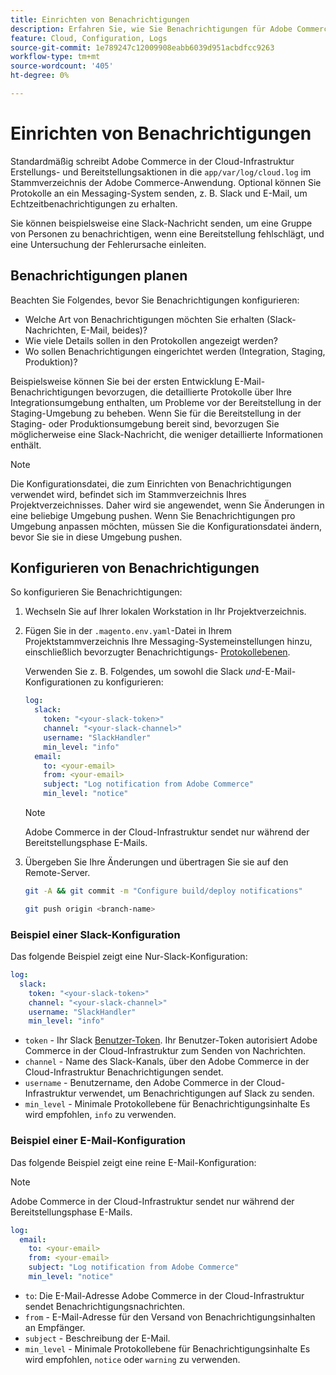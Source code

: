```yaml
---
title: Einrichten von Benachrichtigungen
description: Erfahren Sie, wie Sie Benachrichtigungen für Adobe Commerce in Cloud-Infrastrukturumgebungen konfigurieren.
feature: Cloud, Configuration, Logs
source-git-commit: 1e789247c12009908eabb6039d951acbdfcc9263
workflow-type: tm+mt
source-wordcount: '405'
ht-degree: 0%

---
```


# Einrichten von Benachrichtigungen

Standardmäßig schreibt Adobe Commerce in der Cloud-Infrastruktur Erstellungs- und Bereitstellungsaktionen in die `app/var/log/cloud.log` im Stammverzeichnis der Adobe Commerce-Anwendung. Optional können Sie Protokolle an ein Messaging-System senden, z. B. Slack und E-Mail, um Echtzeitbenachrichtigungen zu erhalten.

Sie können beispielsweise eine Slack-Nachricht senden, um eine Gruppe von Personen zu benachrichtigen, wenn eine Bereitstellung fehlschlägt, und eine Untersuchung der Fehlerursache einleiten.

## Benachrichtigungen planen

Beachten Sie Folgendes, bevor Sie Benachrichtigungen konfigurieren:

- Welche Art von Benachrichtigungen möchten Sie erhalten (Slack-Nachrichten, E-Mail, beides)?
- Wie viele Details sollen in den Protokollen angezeigt werden?
- Wo sollen Benachrichtigungen eingerichtet werden (Integration, Staging, Produktion)?

Beispielsweise können Sie bei der ersten Entwicklung E-Mail-Benachrichtigungen bevorzugen, die detaillierte Protokolle über Ihre Integrationsumgebung enthalten, um Probleme vor der Bereitstellung in der Staging-Umgebung zu beheben. Wenn Sie für die Bereitstellung in der Staging- oder Produktionsumgebung bereit sind, bevorzugen Sie möglicherweise eine Slack-Nachricht, die weniger detaillierte Informationen enthält.

>[!NOTE]
>
>Die Konfigurationsdatei, die zum Einrichten von Benachrichtigungen verwendet wird, befindet sich im Stammverzeichnis Ihres Projektverzeichnisses. Daher wird sie angewendet, wenn Sie Änderungen in eine beliebige Umgebung pushen. Wenn Sie Benachrichtigungen pro Umgebung anpassen möchten, müssen Sie die Konfigurationsdatei ändern, bevor Sie sie in diese Umgebung pushen.

## Konfigurieren von Benachrichtigungen

So konfigurieren Sie Benachrichtigungen:

1. Wechseln Sie auf Ihrer lokalen Workstation in Ihr Projektverzeichnis.
1. Fügen Sie in der `.magento.env.yaml`-Datei in Ihrem Projektstammverzeichnis Ihre Messaging-Systemeinstellungen hinzu, einschließlich bevorzugter Benachrichtigungs- [Protokollebenen](log-handlers.md#log-levels).

   Verwenden Sie z. B. Folgendes, um sowohl die Slack _und_-E-Mail-Konfigurationen zu konfigurieren:

   ```yaml
   log:
     slack:
       token: "<your-slack-token>"
       channel: "<your-slack-channel>"
       username: "SlackHandler"
       min_level: "info"
     email:
       to: <your-email>
       from: <your-email>
       subject: "Log notification from Adobe Commerce"
       min_level: "notice"
   ```

   >[!NOTE]
   >
   >Adobe Commerce in der Cloud-Infrastruktur sendet nur während der Bereitstellungsphase E-Mails.

1. Übergeben Sie Ihre Änderungen und übertragen Sie sie auf den Remote-Server.

   ```bash
   git -A && git commit -m "Configure build/deploy notifications"
   ```

   ```bash
   git push origin <branch-name>
   ```

### Beispiel einer Slack-Konfiguration

Das folgende Beispiel zeigt eine Nur-Slack-Konfiguration:

```yaml
log:
  slack:
    token: "<your-slack-token>"
    channel: "<your-slack-channel>"
    username: "SlackHandler"
    min_level: "info"
```

- `token` - Ihr Slack [Benutzer-Token](https://api.slack.com/docs/token-types#user). Ihr Benutzer-Token autorisiert Adobe Commerce in der Cloud-Infrastruktur zum Senden von Nachrichten.
- `channel` - Name des Slack-Kanals, über den Adobe Commerce in der Cloud-Infrastruktur Benachrichtigungen sendet.
- `username` - Benutzername, den Adobe Commerce in der Cloud-Infrastruktur verwendet, um Benachrichtigungen auf Slack zu senden.
- `min_level` - Minimale Protokollebene für Benachrichtigungsinhalte Es wird empfohlen, `info` zu verwenden.

### Beispiel einer E-Mail-Konfiguration

Das folgende Beispiel zeigt eine reine E-Mail-Konfiguration:

>[!NOTE]
>
>Adobe Commerce in der Cloud-Infrastruktur sendet nur während der Bereitstellungsphase E-Mails.

```yaml
log:
  email:
    to: <your-email>
    from: <your-email>
    subject: "Log notification from Adobe Commerce"
    min_level: "notice"
```

- `to`: Die E-Mail-Adresse Adobe Commerce in der Cloud-Infrastruktur sendet Benachrichtigungsnachrichten.
- `from` - E-Mail-Adresse für den Versand von Benachrichtigungsinhalten an Empfänger.
- `subject` - Beschreibung der E-Mail.
- `min_level` - Minimale Protokollebene für Benachrichtigungsinhalte Es wird empfohlen, `notice` oder `warning` zu verwenden.
